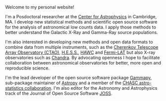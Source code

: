 Welcome to my personal website!

I'm a Posdoctoral researcher at the [Center for Astrophysics](https://www.cfa.harvard.edu) in Cambridge, MA.
I develop new statistical methods and scientific open source software for the analysis
of astronomical low counts data. I apply those methods to better understand the Galactic
X-Ray and Gamma-Ray source populations.

I'm also interested in developing new methods and open data formats to combine data
from multiple instruments, such as the
[Cherenkov Telescope Array Observatory (CTAO)](https://www.cta-observatory.org),
[H.E.S.S.](https://www.mpi-hd.mpg.de/hfm/HESS/), [HAWC](https://www.hawc-observatory.org)
and [Fermi-LAT](https://fermi.gsfc.nasa.gov) but also X-ray observatories such as
[Chandra](https://chandra.harvard.edu). By advocating openness I hope to
facilitate collaboration between astronomical observatories for better,
more open and reproducible science.

I'm the lead developer of the open source software package [Gammapy](https://gammapy.org),
sub-package maintainer of [Astropy](https://astropy.org) and a member of the
[CHASC astro-statistics collaboration](https://hea-www.harvard.edu/astrostat/).
I'm also editor for the Astronomy and Astrophysics track of the Journal of Open Source Software [JOSS](https://joss.theoj.org).
